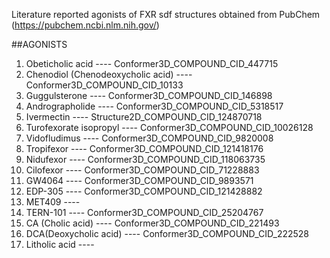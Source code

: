 Literature reported agonists of FXR
sdf structures obtained from PubChem (https://pubchem.ncbi.nlm.nih.gov/) 

##AGONISTS 

1.	Obeticholic acid		----	Conformer3D_COMPOUND_CID_447715
2.	Chenodiol (Chenodeoxycholic acid)		---- 	Conformer3D_COMPOUND_CID_10133
3.	Guggulsterone		----	Conformer3D_COMPOUND_CID_146898
4.	Andrographolide		----	Conformer3D_COMPOUND_CID_5318517
5.	Ivermectin			----	Structure2D_COMPOUND_CID_124870718 
6.	Turofexorate isopropyl	----	Conformer3D_COMPOUND_CID_10026128
7.	Vidofludimus		----	Conformer3D_COMPOUND_CID_9820008
8.	Tropifexor			----	Conformer3D_COMPOUND_CID_121418176
9.	Nidufexor			----	Conformer3D_COMPOUND_CID_118063735
10.	Cilofexor			----	Conformer3D_COMPOUND_CID_71228883
11.	GW4064			----	Conformer3D_COMPOUND_CID_9893571
12.	EDP-305			----	Conformer3D_COMPOUND_CID_121428882
13.	MET409			---- 
14.	TERN-101			----	Conformer3D_COMPOUND_CID_25204767
15.	 CA (Cholic acid)		----	Conformer3D_COMPOUND_CID_221493
16.	DCA(Deoxycholic acid)	----	Conformer3D_COMPOUND_CID_222528
17.	Litholic acid		---- 
